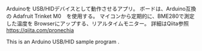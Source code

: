 Arduinoを USB/HIDデバイスとして動作させるアプリ。
ボードは、Arduino互換の Adafruit Trinket M0　を使用する。
マイコンから定期的に、BME280で測定した温度を Browserにアップする、リアルタイムモニター。
詳細はQiita参照 https://qiita.com/pronechia

 This is an Arduino USB/HID  sample program .

